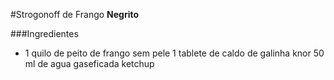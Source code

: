 #Strogonoff de Frango
**Negrito**

###Ingredientes

 - 1 quilo de peito de frango sem pele
   1 tablete de caldo de galinha knor
   50 ml de agua gaseficada
   ketchup

